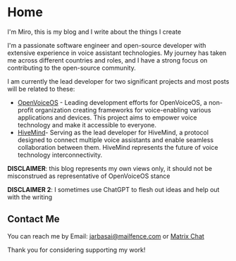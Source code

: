 # Home

I'm Miro, this is my blog and I write about the things I create

I'm a passionate software engineer and open-source developer with extensive experience in voice assistant technologies. 
My journey has taken me across different countries and roles, and I have a strong focus on contributing to the open-source community.

I am currently the lead developer for two significant projects and most posts will be related to these:

- [OpenVoiceOS](https://openvoiceos.org/) - Leading development efforts for OpenVoiceOS, a non-profit organization creating frameworks for voice-enabling various applications and devices. This project aims to empower voice technology and make it accessible to everyone.
- [HiveMind](https://github.com/JarbasHiveMind/)- Serving as the lead developer for HiveMind, a protocol designed to connect multiple voice assistants and enable seamless collaboration between them. HiveMind represents the future of voice technology interconnectivity.

**DISCLAIMER**: this blog represents my own views only, it should not be misconstrued as representative of OpenVoiceOS stance

**DISCLAIMER 2**: I sometimes use ChatGPT to flesh out ideas and help out with the writing

## Contact Me

You can reach me by Email: [jarbasai@mailfence.com](mailto:jarbasai@mailfence.com) or [Matrix Chat](https://matrix.to/#/@jarbasai:matrix.org)

Thank you for considering supporting my work!

